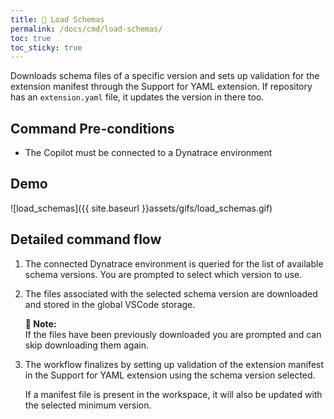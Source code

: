 ```yaml
---
title: 📄 Load Schemas
permalink: /docs/cmd/load-schemas/
toc: true
toc_sticky: true
---
```


Downloads schema files of a specific version and sets up validation for the extension manifest
through the Support for YAML extension. If repository has an `extension.yaml` file, it updates
the version in there too.

## Command Pre-conditions

- The Copilot must be connected to a Dynatrace environment

## Demo

![load_schemas]({{ site.baseurl }}assets/gifs/load_schemas.gif)

## Detailed command flow

1. The connected Dynatrace environment is queried for the list of available schema versions.
   You are prompted to select which version to use.

2. The files associated with the selected schema version are downloaded and stored in the
   global VSCode storage.

   <p class="notice--info">
     <strong>📝 Note:</strong>
     <br/>
     If the files have been previously downloaded you are prompted and can skip downloading
     them again.
   </p>

3. The workflow finalizes by setting up validation of the extension manifest in the Support
   for YAML extension using the schema version selected. 
   
   If a manifest file is present in the workspace, it will also be updated with the selected
    minimum version.
